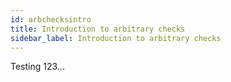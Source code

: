 ```yaml
---
id: arbchecksintro
title: Introduction to arbitrary checks
sidebar_label: Introduction to arbitrary checks
---
```

Testing 123...